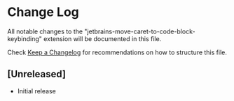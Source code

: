 # Change Log

All notable changes to the "jetbrains-move-caret-to-code-block-keybinding" extension will be documented in this file.

Check [Keep a Changelog](http://keepachangelog.com/) for recommendations on how to structure this file.

## [Unreleased]

- Initial release